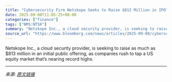 ```yaml
---
title: "Cybersecurity Firm Netskope Seeks to Raise $813 Million in IPO"
date: 2025-09-08T11:05:25+08:00
categories: ["finance"]
tags: ["NMS:NTSK"]
summary: "Netskope Inc., a cloud security provider, is seeking to raise as much as $813 million in an initial public offering, as companies rush to tap a US equity market that’s nearing record highs."
source_url: "https://www.bloomberg.com/news/articles/2025-09-08/cybersecurity-firm-netskope-seeks-to-raise-813-million-in-ipo"
---
```


Netskope Inc., a cloud security provider, is seeking to raise as much as $813 million in an initial public offering, as companies rush to tap a US equity market that’s nearing record highs.

---

*来源: [原文链接](https://www.bloomberg.com/news/articles/2025-09-08/cybersecurity-firm-netskope-seeks-to-raise-813-million-in-ipo)*

